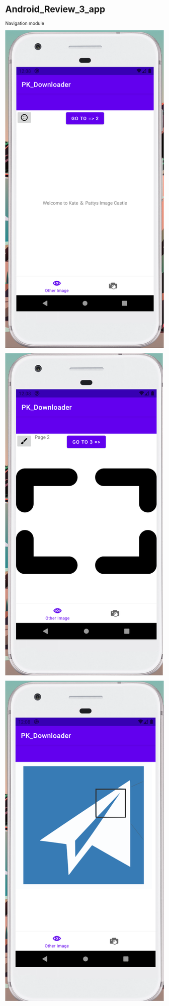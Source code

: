# Android_Review_3_app
Navigation module

![](https://raw.githubusercontent.com/QueenieCplusplus/Android_Review_3_app/main/output01.png)

![](https://raw.githubusercontent.com/QueenieCplusplus/Android_Review_3_app/main/output02.png)

![](https://raw.githubusercontent.com/QueenieCplusplus/Android_Review_3_app/main/output03.png)
